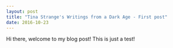 ```yaml
---
layout: post
title: "Tina Strange's Writings from a Dark Age - First post"
date: 2016-10-23
---
```


Hi there, welcome to my blog post! This is just a test!
